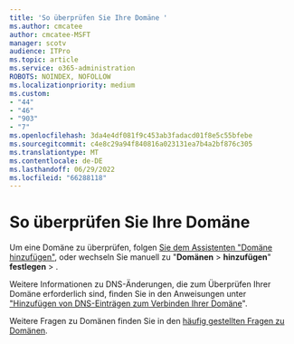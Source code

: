 ```yaml
---
title: 'So überprüfen Sie Ihre Domäne '
ms.author: cmcatee
author: cmcatee-MSFT
manager: scotv
audience: ITPro
ms.topic: article
ms.service: o365-administration
ROBOTS: NOINDEX, NOFOLLOW
ms.localizationpriority: medium
ms.custom:
- "44"
- "46"
- "903"
- "7"
ms.openlocfilehash: 3da4e4df081f9c453ab3fadacd01f8e5c55bfebe
ms.sourcegitcommit: c4e8c29a94f840816a023131ea7b4a2bf876c305
ms.translationtype: MT
ms.contentlocale: de-DE
ms.lasthandoff: 06/29/2022
ms.locfileid: "66288118"
---
```

# <a name="how-to-verify-your-domain"></a>So überprüfen Sie Ihre Domäne

Um eine Domäne zu überprüfen, folgen [Sie dem Assistenten "Domäne hinzufügen"](https://admin.microsoft.com/Adminportal#/Domains/Wizard), oder wechseln Sie manuell zu "**Domänen** > **hinzufügen**" **festlegen** > .

Weitere Informationen zu DNS-Änderungen, die zum Überprüfen Ihrer Domäne erforderlich sind, finden Sie in den Anweisungen unter ["Hinzufügen von DNS-Einträgen zum Verbinden Ihrer Domäne](https://docs.microsoft.com/microsoft-365/admin/get-help-with-domains/create-dns-records-at-any-dns-hosting-provider)".

Weitere Fragen zu Domänen finden Sie in den [häufig gestellten Fragen zu Domänen](https://docs.microsoft.com/microsoft-365/admin/setup/domains-faq).
